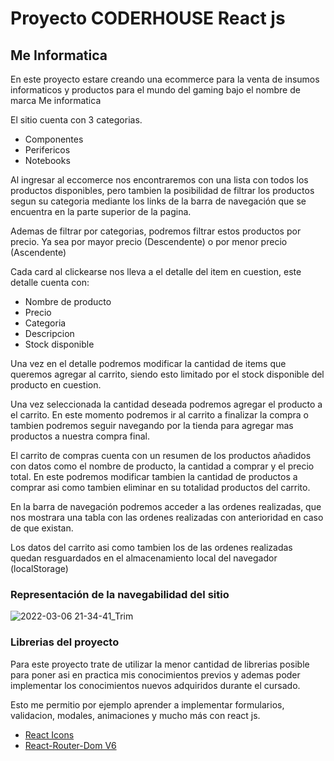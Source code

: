 # Proyecto CODERHOUSE React js

## Me Informatica

En este proyecto estare creando una ecommerce para la venta de insumos informaticos y productos para el mundo del gaming bajo el nombre de marca Me informatica

El sitio cuenta con 3 categorias.

- Componentes
- Perifericos
- Notebooks

Al ingresar al eccomerce nos encontraremos con una lista con todos los productos disponibles, pero tambien la posibilidad de filtrar los productos segun su categoria mediante los links de la barra de navegación que se encuentra en la parte superior de la pagina.

Ademas de filtrar por categorias, podremos filtrar estos productos por precio. Ya sea por mayor precio (Descendente) o por menor precio (Ascendente)

Cada card al clickearse nos lleva a el detalle del item en cuestion, este detalle cuenta con:

- Nombre de producto
- Precio
- Categoria
- Descripcion
- Stock disponible

Una vez en el detalle podremos modificar la cantidad de items que queremos agregar al carrito, siendo esto limitado por el stock disponible del producto en cuestion.

Una vez seleccionada la cantidad deseada podremos agregar el producto a el carrito. En este momento podremos ir al carrito a finalizar la compra o tambien podremos seguir navegando por la tienda para agregar mas productos a nuestra compra final.

El carrito de compras cuenta con un resumen de los productos añadidos con datos como el nombre de producto, la cantidad a comprar y el precio total. En este podremos modificar tambien la cantidad de productos a comprar asi como tambien eliminar en su totalidad productos del carrito.

En la barra de navegación podremos acceder a las ordenes realizadas, que nos mostrara una tabla con las ordenes realizadas con anterioridad en caso de que existan.

Los datos del carrito asi como tambien los de las ordenes realizadas quedan resguardados en el almacenamiento local del navegador (localStorage)

### Representación de la navegabilidad del sitio

![2022-03-06 21-34-41_Trim](https://user-images.githubusercontent.com/78933518/156951759-543542de-3362-4142-8421-977c3eda7cfa.gif)

### Librerias del proyecto

Para este proyecto trate de utilizar la menor cantidad de librerias posible para poner asi en practica mis conocimientos previos y ademas poder implementar los conocimientos nuevos adquiridos durante el cursado.

Esto me permitio por ejemplo aprender a implementar formularios, validacion, modales, animaciones y mucho más con react js.

- [React Icons](https://react-icons.github.io/react-icons)
- [React-Router-Dom V6](https://reactrouter.com/docs/en/v6)
